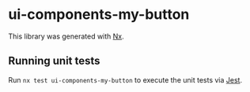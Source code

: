 # ui-components-my-button

This library was generated with [Nx](https://nx.dev).

## Running unit tests

Run `nx test ui-components-my-button` to execute the unit tests via [Jest](https://jestjs.io).
